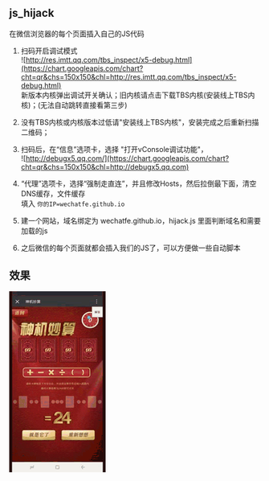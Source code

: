 ## js_hijack
在微信浏览器的每个页面插入自己的JS代码

1. 扫码开启调试模式<br>
![http://res.imtt.qq.com/tbs_inspect/x5-debug.html](https://chart.googleapis.com/chart?cht=qr&chs=150x150&chl=http://res.imtt.qq.com/tbs_inspect/x5-debug.html)<br>
新版本内核弹出调试开关确认；旧内核请点击下载TBS内核(安装线上TBS内核)；(无法自动跳转直接看第三步)
2. 没有TBS内核或内核版本过低请"安装线上TBS内核"，安装完成之后重新扫描二维码；

3. 扫码后，在“信息”选项卡，选择 "打开vConsole调试功能"，<br>
![http://debugx5.qq.com/](https://chart.googleapis.com/chart?cht=qr&chs=150x150&chl=http://debugx5.qq.com)

4. “代理”选项卡，选择“强制走直连”，并且修改Hosts，然后拉倒最下面，清空DNS缓存，文件缓存<br>
填入 `你的IP=wechatfe.github.io`

5. 建一个网站，域名绑定为 wechatfe.github.io，hijack.js 里面判断域名和需要加载的js

6. 之后微信的每个页面就都会插入我们的JS了，可以方便做一些自动脚本

## 效果
![show.gif](js/pufa_24/show.gif)
